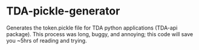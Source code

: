 # TDA-pickle-generator
Generates the token.pickle file for TDA python applications (TDA-api package). This process was long, buggy, and annoying; this code will save you ~5hrs of reading and trying.
